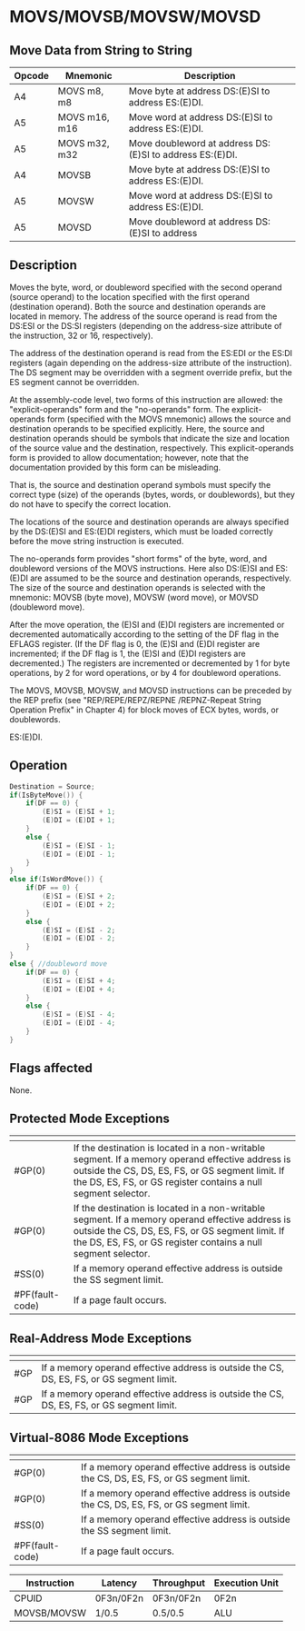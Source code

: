 # MOVS/MOVSB/MOVSW/MOVSD
 
## Move Data from String to String
 
 
|Opcode|Mnemonic|Description|
|-|-|-|
|A4|MOVS m8, m8|Move byte at address DS:(E)SI to address ES:(E)DI.|
|A5|MOVS m16, m16|Move word at address DS:(E)SI to address ES:(E)DI.|
|A5|MOVS m32, m32|Move doubleword at address DS:(E)SI to address ES:(E)DI.|
|A4|MOVSB|Move byte at address DS:(E)SI to address ES:(E)DI.|
|A5|MOVSW|Move word at address DS:(E)SI to address ES:(E)DI.|
|A5|MOVSD|Move doubleword at address DS:(E)SI to address|
 
## Description
 
Moves the byte, word, or doubleword specified with the second operand (source operand) to the location specified with the first operand (destination operand). Both the source and destination operands are located in memory. The address of the source operand is read from the DS:ESI or the DS:SI registers (depending on the address-size attribute of the instruction, 32 or 16, respectively).
 
The address of the destination operand is read from the ES:EDI or the ES:DI registers (again depending on the address-size attribute of the instruction). The DS segment may be overridden with a segment override prefix, but the ES segment cannot be overridden.
 
At the assembly-code level, two forms of this instruction are allowed: the "explicit-operands" form and the "no-operands" form. The explicit-operands form (specified with the MOVS mnemonic) allows the source and destination operands to be specified explicitly. Here, the source and destination operands should be symbols that indicate the size and location of the source value and the destination, respectively. This explicit-operands form is provided to allow documentation; however, note that the documentation provided by this form can be misleading.
 
That is, the source and destination operand symbols must specify the correct type (size) of the operands (bytes, words, or doublewords), but they do not have to specify the correct location.
 
The locations of the source and destination operands are always specified by the DS:(E)SI and ES:(E)DI registers, which must be loaded correctly before the move string instruction is executed.
 
The no-operands form provides "short forms" of the byte, word, and doubleword versions of the MOVS instructions. Here also DS:(E)SI and ES:(E)DI are assumed to be the source and destination operands, respectively. The size of the source and destination operands is selected with the mnemonic: MOVSB (byte move), MOVSW (word move), or MOVSD (doubleword move).
 
After the move operation, the (E)SI and (E)DI registers are incremented or decremented automatically according to the setting of the DF flag in the EFLAGS register. (If the DF flag is 0, the (E)SI and (E)DI register are incremented; if the DF flag is 1, the (E)SI and (E)DI registers are decremented.) The registers are incremented or decremented by 1 for byte operations, by 2 for word operations, or by 4 for doubleword operations.
 
The MOVS, MOVSB, MOVSW, and MOVSD instructions can be preceded by the REP prefix (see "REP/REPE/REPZ/REPNE /REPNZ-Repeat String Operation Prefix" in Chapter 4) for block moves of ECX bytes, words, or doublewords.
 
ES:(E)DI.
 
 
## Operation
 
```c
Destination = Source;
if(IsByteMove()) {
	if(DF == 0) {
		(E)SI = (E)SI + 1;
		(E)DI = (E)DI + 1;
	}
	else {
		(E)SI = (E)SI - 1;
		(E)DI = (E)DI - 1;
	}
}
else if(IsWordMove()) {
	if(DF == 0) {
		(E)SI = (E)SI + 2;
		(E)DI = (E)DI + 2;
	}
	else {
		(E)SI = (E)SI - 2;
		(E)DI = (E)DI - 2;
	}
}
else { //doubleword move
	if(DF == 0) {
		(E)SI = (E)SI + 4;
		(E)DI = (E)DI + 4;
	}
	else {
		(E)SI = (E)SI - 4;
		(E)DI = (E)DI - 4;
	}
}

```
 
 
## Flags affected
 
None.

 
 
## Protected Mode Exceptions
 
|[]()||
|-|-|
|#GP(0)|If the destination is located in a non-writable segment. If a memory operand effective address is outside the CS, DS, ES, FS, or GS segment limit. If the DS, ES, FS, or GS register contains a null segment selector.|
|#GP(0)|If the destination is located in a non-writable segment. If a memory operand effective address is outside the CS, DS, ES, FS, or GS segment limit. If the DS, ES, FS, or GS register contains a null segment selector.|
|#SS(0)|If a memory operand effective address is outside the SS segment limit.|
|#PF(fault-code)|If a page fault occurs.|
 
## Real-Address Mode Exceptions
 
|[]()||
|-|-|
|#GP|If a memory operand effective address is outside the CS, DS, ES, FS, or GS segment limit.|
|#GP|If a memory operand effective address is outside the CS, DS, ES, FS, or GS segment limit.|
 
## Virtual-8086 Mode Exceptions
 
|[]()||
|-|-|
|#GP(0)|If a memory operand effective address is outside the CS, DS, ES, FS, or GS segment limit.|
|#GP(0)|If a memory operand effective address is outside the CS, DS, ES, FS, or GS segment limit.|
|#SS(0)|If a memory operand effective address is outside the SS segment limit.|
|#PF(fault-code)|If a page fault occurs.|
 
|Instruction|Latency|Throughput|Execution Unit|
|-|-|-|-|
|CPUID|0F3n/0F2n|0F3n/0F2n|0F2n|
|MOVSB/MOVSW|1/0.5|0.5/0.5|ALU|
